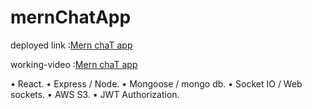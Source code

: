 # mernChatApp

deployed link :[Mern chaT app](https://mernchatapp-c9c60.web.app/)

working-video :[Mern chaT app](https://www.linkedin.com/posts/sandeepreddy97_mern-chat-app-personal-project-a-realtime-activity-6917372179558879233-30Vg?utm_source=share&utm_medium=member_desktop)

• React.
• Express / Node.
• Mongoose / mongo db.
• Socket IO / Web sockets.
• AWS S3.
• JWT Authorization.


